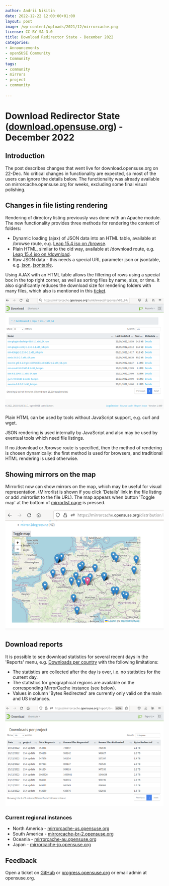 ```yaml
---
author: Andrii Nikitin
date: 2022-12-22 12:00:00+01:00
layout: post
image: /wp-content/uploads/2021/12/mirrorcache.png
license: CC-BY-SA-3.0
title: Download Redirector State - December 2022
categories:
- Announcements
- openSUSE Community
- Community
tags:
- community
- mirrors
- project
- community

---
```


# Download Redirector State ([download.opensuse.org](http://download.opensuse.org)) - December 2022

## Introduction
The post describes changes that went live for download.opensuse.org on 22-Dec. No critical changes in functionality are expected, so most of the users can ignore the details below. The functionality was already available on mirrorcache.opensuse.org for weeks, excluding some final visual polishing.

## Changes in file listing rendering
Rendering of directory listing previously was done with an Apache module. The new functionality provides three methods for rendering the content of folders:
- Dynamic loading (ajax) of JSON data into an HTML table, available at /browse route, e.g. [Leap 15.4 iso on /browse](https://mirrorcache.opensuse.org/browse/distribution/leap/15.4/iso/).
- Plain HTML, similar to the old way, available at /download route, e.g. [Leap 15.4 iso on /download](https://mirrorcache.opensuse.org/download/distribution/leap/15.4/iso/).
- Raw JSON data - this needs a special URL parameter json or jsontable, e.g. [json](https://mirrorcache.opensuse.org/distribution/leap/15.4/iso/?json), [jsontable](https://mirrorcache.opensuse.org/distribution/leap/15.4/iso/?jsontable).

Using AJAX with an HTML table allows the filtering of rows using a special box in the top right corner, as well as sorting files by name, size, or time. It also significantly reduces the download size for rendering folders with many files, which also is mentioned in this [ticket](https://progress.opensuse.org/issues/62255).

<center><img src="/wp-content/uploads/2022/12/mirrorcache-browse-json-filter-sort.png" title="Example JSON table with filter and sort"></center>

Plain HTML can be used by tools without JavaScript support, e.g. curl and wget.

JSON rendering is used internally by JavaScript and also may be used by eventual tools which need file listings.

If no /download or /browse route is specified, then the method of rendering is chosen dynamically: the first method is used for browsers, and traditional HTML rendering is used otherwise.

## Showing mirrors on the map
Mirrorlist now can show mirrors on the map, which may be useful for visual representation. (Mirrorlist is shown if you click 'Details' link in the file listing or add .mirrorlist to the file URL). The map appears when button 'Toggle map' at the bottom of [mirrorlist page](https://mirrorcache.opensuse.org/distribution/leap/15.4/iso/openSUSE-Leap-15.4-NET-x86_64-Current.iso.mirrorlist) is pressed.

<center><img src="/wp-content/uploads/2022/12/mirrorcache-mirror-map.png" title="Example map showing mirrors"></center>

## Download reports
It is possible to see download statistics for several recent days in the 'Reports' menu, e.g. [Downloads per country](https://mirrorcache.opensuse.org/report/download?group=country) with the following limitations:
- The statistics are collected after the day is over, i.e. no statistics for the current day.
- The statistics for geographical regions are available on the corresponding MirrorCache instance (see below).
- Values in column 'Bytes Redirected' are currently only valid on the main and US instances.

<center><img src="/wp-content/uploads/2022/12/mirrorcache-download-report-update.png" title='Example download report for 15.4 updates'></center>

### Current regional instances
- North America - [mirrorcache-us.opensuse.org](https://mirrorcache-us.opensuse.org)
- South America - [mirrorcache-br-2.opensuse.org](https://mirrorcache-br-2.opensuse.org)
- Oceania - [mirrorcache-au.opensuse.org](https://mirrorcache-au.opensuse.org)
- Japan - [mirrorcache-jp.opensuse.org](https://mirrorcache-jp.opensuse.org)

## Feedback
Open a ticket on [GitHub](https://github.com/openSUSE/MirrorCache/issues/new/choose) or [progress.opensuse.org](https://progress.opensuse.org/projects/opensuse-admin/issues/new) or email admin at opensuse.org.
